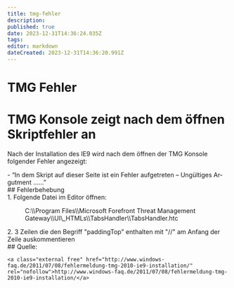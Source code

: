 ```yaml
---
title: tmg-fehler
description: 
published: true
date: 2023-12-31T14:36:24.035Z
tags: 
editor: markdown
dateCreated: 2023-12-31T14:36:20.991Z
---
```


# TMG Fehler

# <span id="bkmrk-"></span><span class="mw-headline" id="bkmrk-tmg-konsole-zeigt-na-1">TMG Konsole zeigt nach dem öffnen Skriptfehler an</span>

Nach der Installation des IE9 wird nach dem öffnen der TMG Konsole folgender Fehler angezeigt:

<div class="vector-body" id="bkmrk-%E2%80%9Cin-dem-skript-auf-d"><div class="mw-body-content mw-content-ltr" dir="ltr" lang="de"><div class="mw-parser-output">- “In dem Skript auf dieser Seite ist ein Fehler aufgetreten – Ungültiges Argutment ……”

</div></div></div>## <span class="mw-headline" id="bkmrk-fehlerbehebung-1">Fehlerbehebung</span>

<div class="vector-body" id="bkmrk-folgende-datei-im-ed"><div class="mw-body-content mw-content-ltr" dir="ltr" lang="de"><div class="mw-parser-output">1. Folgende Datei im Editor öffnen: <dl><dd>C:\\Program Files\\Microsoft Forefront Threat Management Gateway\\UI\_HTMLs\\TabsHandler\\TabsHandler.htc</dd></dl>
2. 3 Zeilen die den Begriff "paddingTop" enthalten mit "//" am Anfang der Zeile auskommentieren

</div></div></div>## <span class="mw-headline" id="bkmrk-quelle%3A-1">Quelle:</span>

```
<a class="external free" href="http://www.windows-faq.de/2011/07/08/fehlermeldung-tmg-2010-ie9-installation/" rel="nofollow">http://www.windows-faq.de/2011/07/08/fehlermeldung-tmg-2010-ie9-installation/</a>
```